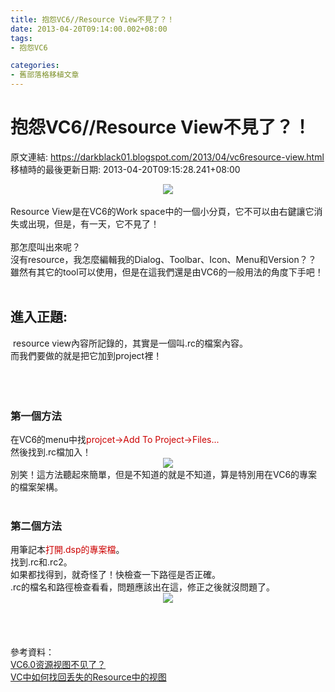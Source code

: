 ```yaml
---
title: 抱怨VC6//Resource View不見了？！
date: 2013-04-20T09:14:00.002+08:00
tags: 
- 抱怨VC6

categories:
- 舊部落格移植文章
---
```


# 抱怨VC6//Resource View不見了？！

原文連結: https://darkblack01.blogspot.com/2013/04/vc6resource-view.html
移植時的最後更新日期: 2013-04-20T09:15:28.241+08:00

<div class="separator" style="clear: both; text-align: center;"><a href="http://4.bp.blogspot.com/-bWFJsbvaNuY/UXHp3s2IBXI/AAAAAAAAEvM/JXrhA9OiwCc/s1600/problem.png" imageanchor="1" style="margin-left: 1em; margin-right: 1em;"><img border="0" src="http://4.bp.blogspot.com/-bWFJsbvaNuY/UXHp3s2IBXI/AAAAAAAAEvM/JXrhA9OiwCc/s1600/problem.png" /></a></div><br />Resource View是在VC6的Work space中的一個小分頁，它不可以由右鍵讓它消失或出現，但是，有一天，它不見了！<br /><br />那怎麼叫出來呢？<br />沒有resource，我怎麼編輯我的Dialog、Toolbar、Icon、Menu和Version？？<br />雖然有其它的tool可以使用，但是在這我們還是由VC6的一般用法的角度下手吧！<br /><br /><h2>進入正題:</h2>&nbsp;resource view內容所記錄的，其實是一個叫.rc的檔案內容。<br />而我們要做的就是把它加到project裡！<br /><br /><a name='more'></a><br /><br /><h3>第一個方法</h3>在VC6的menu中找<span style="color: #cc0000;">projcet→Add To Project→Files...</span><br />然後找到.rc檔加入！<br /><div class="separator" style="clear: both; text-align: center;"><a href="http://2.bp.blogspot.com/-qXKYaBNkKNg/UXHrFQQnh8I/AAAAAAAAEvU/LTLiB5XYWRQ/s1600/addRc.png" imageanchor="1" style="margin-left: 1em; margin-right: 1em;"><img border="0" src="http://2.bp.blogspot.com/-qXKYaBNkKNg/UXHrFQQnh8I/AAAAAAAAEvU/LTLiB5XYWRQ/s1600/addRc.png" /></a></div>別笑！這方法聽起來簡單，但是不知道的就是不知道，算是特別用在VC6的專案的檔案架構。<br /><br /><h3>第二個方法</h3>用筆記本<span style="color: #cc0000;">打開.dsp的專案檔</span>。<br />找到.rc和.rc2。<br />如果都找得到，就奇怪了！快檢查一下路徑是否正確。<br />.rc的檔名和路徑檢查看看，問題應該出在這，修正之後就沒問題了。<br /><div class="separator" style="clear: both; text-align: center;"><a href="http://2.bp.blogspot.com/-3mCQqmQ34ss/UXHrx1NTWRI/AAAAAAAAEvc/Oz97VGGOW_4/s1600/findRc.png" imageanchor="1" style="margin-left: 1em; margin-right: 1em;"><img border="0" src="http://2.bp.blogspot.com/-3mCQqmQ34ss/UXHrx1NTWRI/AAAAAAAAEvc/Oz97VGGOW_4/s1600/findRc.png" /></a></div><br /><br /><br /><br />參考資料：<br /><a href="http://blog.csdn.net/zhongjling/article/details/8525116">VC6.0资源视图不见了？</a><br /><a href="http://blog.csdn.net/cynthiamoonbeen/article/details/5649381">VC中如何找回丢失的Resource中的视图</a>
